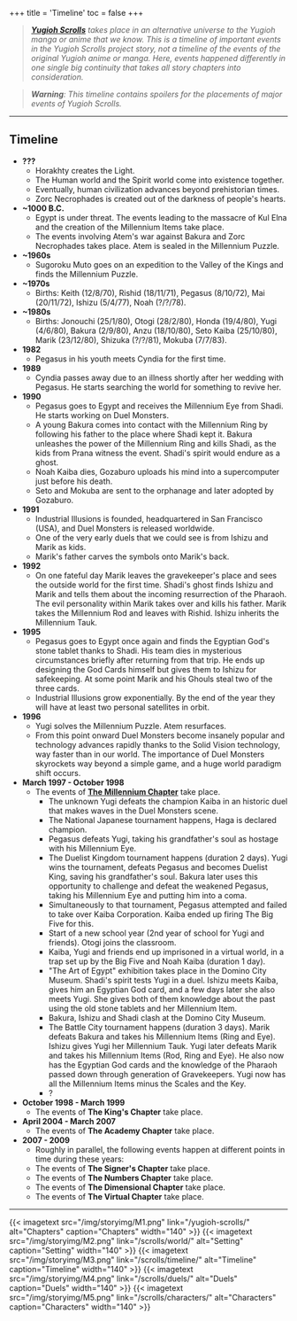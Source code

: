 +++
title = 'Timeline'
toc = false
+++

>_**[Yugioh Scrolls](/yugioh-scrolls)** takes place in an alternative universe to the Yugioh manga or anime that we know. This is a timeline of important events in the Yugioh Scrolls project story, not a timeline of the events of the original Yugioh anime or manga. Here, events happened differently in one single big continuity that takes all story chapters into consideration._

> _**Warning**: This timeline contains spoilers for the placements of major events of Yugioh Scrolls._

---

## Timeline

* **???**
    * Horakhty creates the Light.
    * The Human world and the Spirit world come into existence together.
    * Eventually, human civilization advances beyond prehistorian times.
    * Zorc Necrophades is created out of the darkness of people's hearts.
* **~1000 B.C.**
    * Egypt is under threat. The events leading to the massacre of Kul Elna and the creation of the Millennium Items take place.
    * The events involving Atem's war against Bakura and Zorc Necrophades takes place. Atem is sealed in the Millennium Puzzle.
* **~1960s**
    * Sugoroku Muto goes on an expedition to the Valley of the Kings and finds the Millennium Puzzle.
* **~1970s**
    * Births: Keith (12/8/70), Rishid (18/11/71), Pegasus (8/10/72), Mai (20/11/72), Ishizu (5/4/77), Noah (?/?/78).
* **~1980s**
    * Births: Jonouchi (25/1/80), Otogi (28/2/80), Honda (19/4/80), Yugi (4/6/80), Bakura (2/9/80), Anzu (18/10/80), Seto Kaiba (25/10/80), Marik (23/12/80), Shizuka (?/?/81), Mokuba (7/7/83).
* **1982**
    * Pegasus in his youth meets Cyndia for the first time.
* **1989**
    * Cyndia passes away due to an illness shortly after her wedding with Pegasus. He starts searching the world for something to revive her.
* **1990**
    * Pegasus goes to Egypt and receives the Millennium Eye from Shadi. He starts working on Duel Monsters.
    * A young Bakura comes into contact with the Millennium Ring by following his father to the place where Shadi kept it. Bakura unleashes the power of the Millennium Ring and kills Shadi, as the kids from Prana witness the event. Shadi's spirit would endure as a ghost.
    * Noah Kaiba dies, Gozaburo uploads his mind into a supercomputer just before his death.
    * Seto and Mokuba are sent to the orphanage and later adopted by Gozaburo.
* **1991**
    * Industrial Illusions is founded, headquartered in San Francisco (USA), and Duel Monsters is released worldwide.
    * One of the very early duels that we could see is from Ishizu and Marik as kids.
    * Marik's father carves the symbols onto Marik's back.
* **1992**
    * On one fateful day Marik leaves the gravekeeper's place and sees the outside world for the first time. Shadi's ghost finds Ishizu and Marik and tells them about the incoming resurrection of the Pharaoh. The evil personality within Marik takes over and kills his father. Marik takes the Millennium Rod and leaves with Rishid. Ishizu inherits the Millennium Tauk.
* **1995**
    * Pegasus goes to Egypt once again and finds the Egyptian God's stone tablet thanks to Shadi. His team dies in mysterious circumstances briefly after returning from that trip. He ends up designing the God Cards himself but gives them to Ishizu for safekeeping. At some point Marik and his Ghouls steal two of the three cards.
    * Industrial Illusions grow exponentially. By the end of the year they will have at least two personal satellites in orbit.
* **1996**
    * Yugi solves the Millennium Puzzle. Atem resurfaces.
    * From this point onward Duel Monsters become insanely popular and technology advances rapidly thanks to the Solid Vision technology, way faster than in our world. The importance of Duel Monsters skyrockets way beyond a simple game, and a huge world paradigm shift occurs.
* **March 1997 - October 1998**
    * The events of **[The Millennium Chapter](/yugioh-scrolls/#the-millennium-chapter)** take place.
        * The unknown Yugi defeats the champion Kaiba in an historic duel that makes waves in the Duel Monsters scene.
        * The National Japanese tournament happens, Haga is declared champion.
        * Pegasus defeats Yugi, taking his grandfather's soul as hostage with his Millennium Eye.
        * The Duelist Kingdom tournament happens (duration 2 days). Yugi wins the tournament, defeats Pegasus and becomes Duelist King, saving his grandfather's soul. Bakura later uses this opportunity to challenge and defeat the weakened Pegasus, taking his Millennium Eye and putting him into a coma.
        * Simultaneously to that tournament, Pegasus attempted and failed to take over Kaiba Corporation. Kaiba ended up firing The Big Five for this.
        * Start of a new school year (2nd year of school for Yugi and friends). Otogi joins the classroom.
        * Kaiba, Yugi and friends end up imprisoned in a virtual world, in a trap set up by the Big Five and Noah Kaiba (duration 1 day).
        * "The Art of Egypt" exhibition takes place in the Domino City Museum. Shadi's spirit tests Yugi in a duel. Ishizu meets Kaiba, gives him an Egyptian God card, and a few days later she also meets Yugi. She gives both of them knowledge about the past using the old stone tablets and her Millennium Item.
        * Bakura, Ishizu and Shadi clash at the Domino City Museum.
        * The Battle City tournament happens (duration 3 days). Marik defeats Bakura and takes his Millennium Items (Ring and Eye). Ishizu gives Yugi her Millennium Tauk. Yugi later defeats Marik and takes his Millennium Items (Rod, Ring and Eye). He also now has the Egyptian God cards and the knowledge of the Pharaoh passed down through generation of Gravekeepers. Yugi now has all the Millennium Items minus the Scales and the Key. 
        * ?
* **October 1998 - March 1999**
    * The events of **The King's Chapter** take place.
* **April 2004 - March 2007**
    * The events of **The Academy Chapter** take place.
* **2007 - 2009**
    * Roughly in parallel, the following events happen at different points in time during these years:
    * The events of **The Signer's Chapter** take place.
    * The events of **The Numbers Chapter** take place.
    * The events of **The Dimensional Chapter** take place.
    * The events of **The Virtual Chapter** take place.

---

<div style="display: flex; justify-content: center; gap: 5px;">
{{< imagetext src="/img/storyimg/M1.png" link="/yugioh-scrolls/" alt="Chapters" caption="Chapters" width="140" >}}
{{< imagetext src="/img/storyimg/M2.png" link="/scrolls/world/" alt="Setting" caption="Setting" width="140" >}}
{{< imagetext src="/img/storyimg/M3.png" link="/scrolls/timeline/" alt="Timeline" caption="Timeline" width="140" >}}
{{< imagetext src="/img/storyimg/M4.png" link="/scrolls/duels/" alt="Duels" caption="Duels" width="140" >}}
{{< imagetext src="/img/storyimg/M5.png" link="/scrolls/characters/" alt="Characters" caption="Characters" width="140" >}}
</div>

